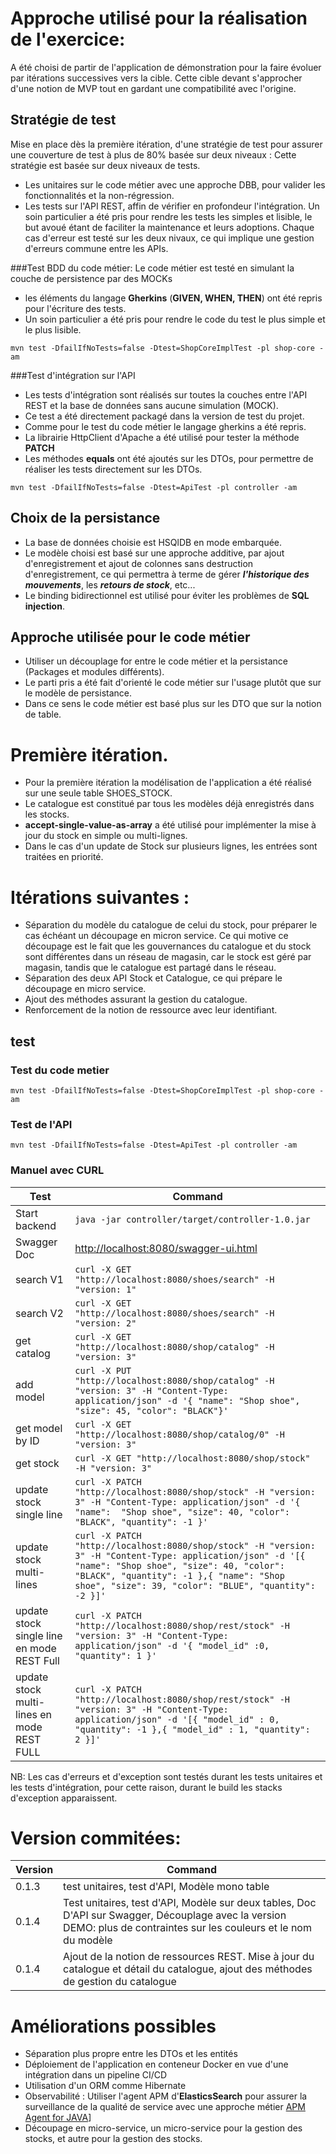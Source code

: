 # Approche utilisé pour la réalisation de l'exercice:

A été choisi de partir de l'application de démonstration pour la faire évoluer par itérations successives vers la cible. Cette cible devant s'approcher d'une notion de MVP tout en gardant une compatibilité avec l'origine.

## Stratégie de test
Mise en place dès la première itération, d'une stratégie de test pour assurer une couverture de test à plus de 80% basée sur deux niveaux :
Cette stratégie est basée sur deux niveaux de tests.
- Les unitaires sur le code métier avec une approche DBB, pour valider les fonctionnalités et la non-régression.
- Les tests sur l'API REST, affin de vérifier en profondeur l'intégration.
Un soin particulier a été pris pour rendre les tests les simples et lisible, le but avoué étant de faciliter la maintenance et leurs adoptions.
Chaque cas d'erreur est testé sur les deux nivaux, ce qui implique une gestion d'erreurs commune entre les APIs.

###Test BDD du code métier:
Le code métier est testé en simulant la couche de persistence par des MOCKs
- les éléments du langage **Gherkins** (**GIVEN, WHEN, THEN**) ont été repris pour l'écriture des tests.
- Un soin particulier a été pris pour rendre le code du test le plus simple et le plus lisible.

```shell
mvn test -DfailIfNoTests=false -Dtest=ShopCoreImplTest -pl shop-core -am
```

###Test d'intégration sur l'API
- Les tests d'intégration sont réalisés sur toutes la couches entre l'API REST et la base de données sans aucune simulation (MOCK).
- Ce test a été directement packagé dans la version de test du projet.
- Comme pour le test du code métier le langage gherkins a été repris.
- La librairie HttpClient d'Apache a été utilisé pour tester la méthode **PATCH**
- Les méthodes **equals** ont été ajoutés sur les DTOs, pour permettre de réaliser les tests directement sur les DTOs.    

```shell
mvn test -DfailIfNoTests=false -Dtest=ApiTest -pl controller -am
```


## Choix de la persistance
- La base de données choisie est HSQlDB en mode embarquée.
- Le modèle choisi est basé sur une approche additive, par ajout d'enregistrement et ajout de colonnes sans destruction d'enregistrement, ce qui permettra à terme de gérer ***l'historique des mouvements***, les ***retours de stock***, etc... 
- Le binding bidirectionnel est utilisé pour éviter les problèmes de **SQL injection**.


## Approche utilisée pour le code métier
- Utiliser un découplage for entre le code métier et la persistance (Packages et modules différents).
- Le parti pris a été fait d'orienté le code métier sur l'usage plutôt que sur le modèle de persistance.
- Dans ce sens le code métier est basé plus sur les DTO que sur la notion de table.

# Première itération.
- Pour la première itération la modélisation de l'application a été réalisé sur une seule table SHOES_STOCK.
- Le catalogue est constitué par tous les modèles déjà enregistrés dans les stocks.
- **accept-single-value-as-array** a été utilisé pour implémenter la mise à jour du stock en simple ou multi-lignes.
- Dans le cas d'un update de Stock sur plusieurs lignes, les entrées sont traitées en priorité.

# Itérations suivantes :
- Séparation du modèle du catalogue de celui du stock, pour préparer le cas échéant un découpage en micron service. Ce qui motive ce découpage est le fait que les gouvernances du catalogue et du stock sont différentes dans un réseau de magasin, car le stock est géré par magasin, tandis que le catalogue est partagé dans le réseau. 
- Séparation des deux API Stock et Catalogue, ce qui prépare le découpage en micro service.
- Ajout des méthodes assurant la gestion du catalogue. 
- Renforcement de la notion de ressource avec leur identifiant. 

## test

### Test du code metier
```shell
mvn test -DfailIfNoTests=false -Dtest=ShopCoreImplTest -pl shop-core -am
```

### Test de l'API
```shell
mvn test -DfailIfNoTests=false -Dtest=ApiTest -pl controller -am
```

### Manuel avec CURL


| Test            | Command  |
| ------------------ | --------------------------------------------------------- |
| Start backend | ```java -jar controller/target/controller-1.0.jar``` |
| Swagger Doc |  [http://localhost:8080/swagger-ui.html](http://localhost:8080/swagger-ui.html) |
| search V1 | ```curl -X GET "http://localhost:8080/shoes/search" -H "version: 1" ``` |
| search V2 | ```curl -X GET "http://localhost:8080/shoes/search" -H "version: 2" ``` |
| get catalog | ```curl -X GET "http://localhost:8080/shop/catalog" -H "version: 3" ``` |
| add model | ```curl -X PUT "http://localhost:8080/shop/catalog" -H "version: 3" -H "Content-Type: application/json" -d '{ "name": "Shop shoe", "size": 45, "color": "BLACK"}'``` |
| get model by ID | ```curl -X GET "http://localhost:8080/shop/catalog/0" -H "version: 3" ``` |
| get stock | ```curl -X GET "http://localhost:8080/shop/stock" -H "version: 3" ``` |
| update stock single line | ```curl -X PATCH "http://localhost:8080/shop/stock" -H "version: 3" -H "Content-Type: application/json" -d '{ "name":  "Shop shoe", "size": 40, "color": "BLACK", "quantity": -1 }'``` |
| update stock multi-lines | ```curl -X PATCH "http://localhost:8080/shop/stock" -H "version: 3" -H "Content-Type: application/json" -d '[{ "name": "Shop shoe", "size": 40, "color": "BLACK", "quantity": -1 },{ "name": "Shop shoe", "size": 39, "color": "BLUE", "quantity": -2 }]'``` |
| update stock single line en mode REST Full | ```curl -X PATCH "http://localhost:8080/shop/rest/stock" -H "version: 3" -H "Content-Type: application/json" -d '{ "model_id" :0, "quantity": 1 }'``` |
| update stock multi-lines en mode REST FULL| ```curl -X PATCH "http://localhost:8080/shop/rest/stock" -H "version: 3" -H "Content-Type: application/json" -d '[{ "model_id" : 0, "quantity": -1 },{ "model_id" : 1, "quantity": 2 }]'``` |


NB: Les cas d'erreurs et d'exception sont testés durant les tests unitaires et les tests d'intégration, pour cette raison, durant le build les stacks d'exception apparaissent. 

# Version commitées:

| Version            | Command  |
| ------------------ | --------------------------------------------------------- |
| 0.1.3 | test unitaires, test d'API, Modèle mono table |
| 0.1.4 | Test unitaires, test d'API, Modèle sur deux tables, Doc D'API sur Swagger, Découplage avec la version DEMO: plus de contraintes sur les couleurs et le nom du modèle |
| 0.1.4 | Ajout de la notion de ressources REST. Mise à jour du catalogue et détail du catalogue, ajout des méthodes de gestion du catalogue   |

# Améliorations possibles
- Séparation plus propre entre les DTOs et les entités 
- Déploiement de l'application en conteneur Docker en vue d'une intégration dans un pipeline CI/CD
- Utilisation d'un ORM comme Hibernate
- Observabilité : Utiliser l'agent APM d'**ElasticsSearch** pour assurer la surveillance de la qualité de service avec une approche métier [APM Agent for JAVA](https://www.elastic.co/guide/en/apm/agent/java/current/index.html)]
- Découpage en micro-service, un micro-service pour la gestion des stocks, et autre pour la gestion des stocks.  
